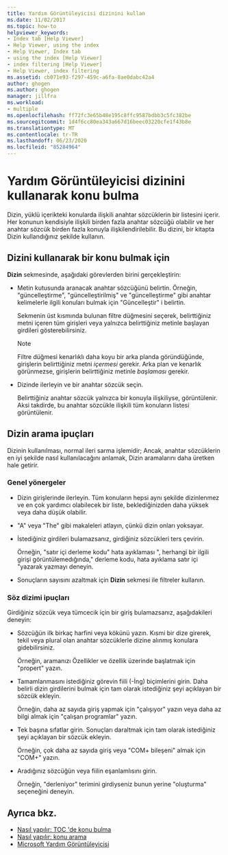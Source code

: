 ```yaml
---
title: Yardım Görüntüleyicisi dizinini kullan
ms.date: 11/02/2017
ms.topic: how-to
helpviewer_keywords:
- Index tab [Help Viewer]
- Help Viewer, using the index
- Help Viewer, Index tab
- using the index [Help Viewer]
- index filtering [Help Viewer]
- Help Viewer, index filtering
ms.assetid: cb071e93-f297-459c-a6fa-8ae0dabc42a4
author: ghogen
ms.author: ghogen
manager: jillfra
ms.workload:
- multiple
ms.openlocfilehash: ff72fc3e65b48e195c8ffc9587bdbb3c5fc382be
ms.sourcegitcommit: 1d4f6cc80ea343a667d16beec03220cfe1f43b8e
ms.translationtype: MT
ms.contentlocale: tr-TR
ms.lasthandoff: 06/23/2020
ms.locfileid: "85284964"
---
```

# <a name="find-topics-by-using-the-help-viewer-index"></a>Yardım Görüntüleyicisi dizinini kullanarak konu bulma

Dizin, yüklü içerikteki konularda ilişkili anahtar sözcüklerin bir listesini içerir. Her konunun kendisiyle ilişkili birden fazla anahtar sözcüğü olabilir ve her anahtar sözcük birden fazla konuyla ilişkilendirilebilir. Bu dizini, bir kitapta Dizin kullandığınız şekilde kullanın.

## <a name="to-find-a-topic-by-using-the-index"></a>Dizini kullanarak bir konu bulmak için

**Dizin** sekmesinde, aşağıdaki görevlerden birini gerçekleştirin:

- Metin kutusunda aranacak anahtar sözcüğünü belirtin. Örneğin, "güncelleştirme", "güncelleştirilmiş" ve "güncelleştirme" gibi anahtar kelimelerle ilgili konuları bulmak için "Güncelleştir" i belirtin.

    Sekmenin üst kısmında bulunan filtre düğmesini seçerek, belirttiğiniz metni içeren tüm girişleri veya yalnızca belirttiğiniz metinle başlayan girdileri gösterebilirsiniz.

    > [!NOTE]
    > Filtre düğmesi kenarlıklı daha koyu bir arka planda göründüğünde, girişlerin belirttiğiniz metni _içermesi_ gerekir. Arka plan ve kenarlık görünmezse, girişlerin belirttiğiniz metinle _başlaması_ gerekir.

- Dizinde ilerleyin ve bir anahtar sözcük seçin.

    Belirttiğiniz anahtar sözcük yalnızca bir konuyla ilişkiliyse, görüntülenir. Aksi takdirde, bu anahtar sözcükle ilişkili tüm konuların listesi görüntülenir.

## <a name="index-search-tips"></a>Dizin arama ipuçları

Dizinin kullanılması, normal ileri sarma işlemidir; Ancak, anahtar sözcüklerin en iyi şekilde nasıl kullanılacağını anlamak, Dizin aramalarını daha üretken hale getirir.

### <a name="general-guidelines"></a>Genel yönergeler

- Dizin girişlerinde ilerleyin. Tüm konuların hepsi aynı şekilde dizinlenmez ve en çok yardımcı olabilecek bir liste, beklediğinizden daha yüksek veya daha düşük olabilir.

- "A" veya "The" gibi makaleleri atlayın, çünkü dizin onları yoksayar.

- İstediğiniz girdileri bulamazsanız, girdiğiniz sözcükleri ters çevirin.

    Örneğin, "satır içi derleme kodu" hata ayıklaması ", herhangi bir ilgili girişi görüntülemedığında," derleme kodu, hata ayıklama satır içi "yazarak yazmayı deneyin.

- Sonuçların sayısını azaltmak için **Dizin** sekmesi ile filtreler kullanın.

### <a name="syntax-tips"></a>Söz dizimi ipuçları

Girdiğiniz sözcük veya tümcecik için bir giriş bulamazsanız, aşağıdakileri deneyin:

- Sözcüğün ilk birkaç harfini veya kökünü yazın. Kısmi bir dize girerek, tekil veya plural olan anahtar sözcüklerle dizine alınmış konulara gidebilirsiniz.

    Örneğin, aramanızı Özellikler ve özellik üzerinde başlatmak için "propert" yazın.

- Tamamlanmasını istediğiniz görevin fiili (-İng) biçimlerini girin. Daha belirli dizin girdilerini bulmak için tam olarak istediğiniz şeyi açıklayan bir sözcük ekleyin.

    Örneğin, daha az sayıda giriş yapmak için "çalışıyor" yazın veya daha az bilgi almak için "çalışan programlar" yazın.

- Tek başına sıfatlar girin. Sonuçları daraltmak için tam olarak istediğiniz şeyi açıklayan bir sözcük ekleyin.

    Örneğin, çok daha az sayıda giriş veya "COM+ bileşeni" almak için "COM+" yazın.

- Aradığınız sözcüğün veya fiilin eşanlamlısını girin.

    Örneğin, "derleniyor" terimini girdiyseniz bunun yerine "oluşturma" seçeneğini deneyin.

## <a name="see-also"></a>Ayrıca bkz.

- [Nasıl yapılır: TOC 'de konu bulma](../help-viewer/find-topics-toc.md)
- [Nasıl yapılır: konu arama](../help-viewer/find-topics.md)
- [Microsoft Yardım Görüntüleyicisi](../help-viewer/overview.md)